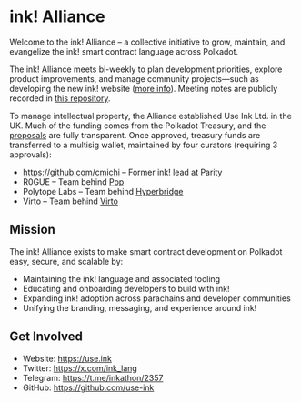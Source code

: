 # ink! Alliance
Welcome to the ink! Alliance – a collective initiative to grow, maintain, and evangelize the ink! smart contract language across Polkadot.

The ink! Alliance meets bi-weekly to plan development priorities, explore product improvements, and manage community projects—such as developing the new ink! website ([more info](.//bounties/001-website_upgrade.md)). Meeting notes are publicly recorded in [this repository](./meetings). 

To manage intellectual property, the Alliance established Use Ink Ltd. in the UK. Much of the funding comes from the Polkadot Treasury, and the [proposals](./proposals) are fully transparent. Once approved, treasury funds are transferred to a multisig wallet, maintained by four curators (requiring 3 approvals):
- https://github.com/cmichi – Former ink! lead at Parity
- R0GUE – Team behind [Pop](https://onpop.io/)
- Polytope Labs – Team behind [Hyperbridge](https://hyperbridge.network/)
- Virto – Team behind [Virto](https://virto.network/en/)

## Mission
The ink! Alliance exists to make smart contract development on Polkadot easy, secure, and scalable by:
- Maintaining the ink! language and associated tooling
- Educating and onboarding developers to build with ink!
- Expanding ink! adoption across parachains and developer communities
- Unifying the branding, messaging, and experience around ink!

## Get Involved
- Website: https://use.ink
- Twitter: https://x.com/ink_lang
- Telegram: https://t.me/inkathon/2357
- GitHub: https://github.com/use-ink